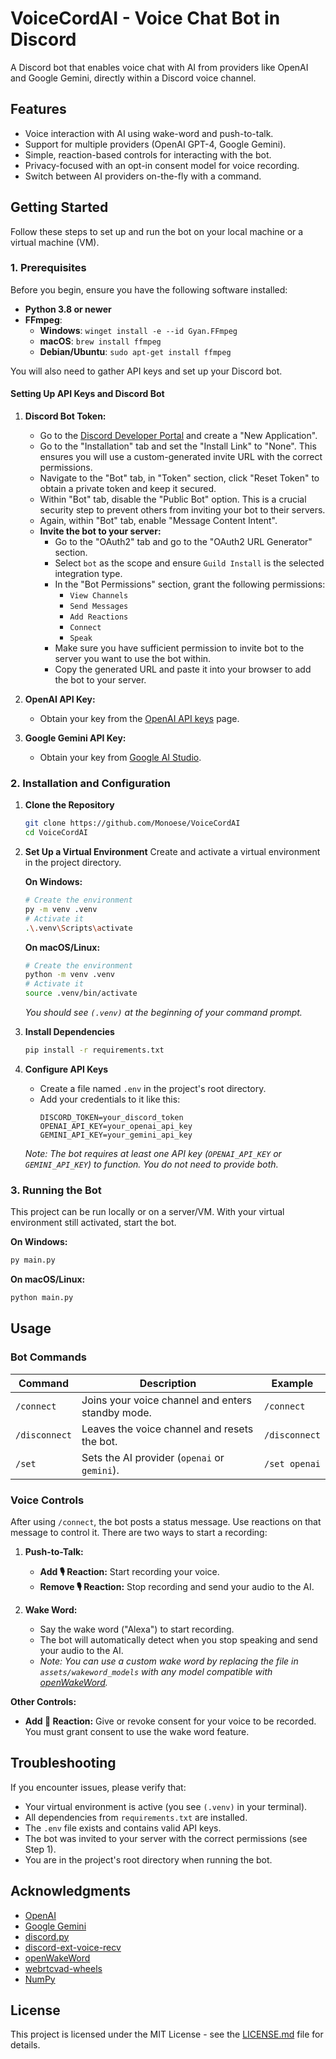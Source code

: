# VoiceCordAI - Voice Chat Bot in Discord

A Discord bot that enables voice chat with AI from providers like OpenAI and Google Gemini, directly within a Discord voice channel.

## Features

- Voice interaction with AI using wake-word and push-to-talk.
- Support for multiple providers (OpenAI GPT-4, Google Gemini).
- Simple, reaction-based controls for interacting with the bot.
- Privacy-focused with an opt-in consent model for voice recording.
- Switch between AI providers on-the-fly with a command.

## Getting Started

Follow these steps to set up and run the bot on your local machine or a virtual machine (VM).

### 1. Prerequisites

Before you begin, ensure you have the following software installed:

- **Python 3.8 or newer**
- **FFmpeg**:
  - **Windows**: `winget install -e --id Gyan.FFmpeg`
  - **macOS**: `brew install ffmpeg`
  - **Debian/Ubuntu**: `sudo apt-get install ffmpeg`

You will also need to gather API keys and set up your Discord bot.

#### Setting Up API Keys and Discord Bot

1.  **Discord Bot Token:**
    - Go to the [Discord Developer Portal](https://discord.com/developers/applications) and create a "New Application".
    - Go to the "Installation" tab and set the "Install Link" to "None". This ensures you will use a custom-generated invite URL with the correct permissions.
    - Navigate to the "Bot" tab, in "Token" section, click "Reset Token" to obtain a private token and keep it secured.
    - Within "Bot" tab, disable the "Public Bot" option. This is a crucial security step to prevent others from inviting your bot to their servers.
    - Again, within "Bot" tab, enable "Message Content Intent".
    - **Invite the bot to your server:** 
      - Go to the "OAuth2" tab and go to the "OAuth2 URL Generator" section.
      - Select `bot` as the scope and ensure `Guild Install` is the selected integration type.
      - In the "Bot Permissions" section, grant the following permissions:
        - `View Channels`
        - `Send Messages`
        - `Add Reactions`
        - `Connect`
        - `Speak`
      - Make sure you have sufficient permission to invite bot to the server you want to use the bot within.
      - Copy the generated URL and paste it into your browser to add the bot to your server.

2.  **OpenAI API Key:**
    - Obtain your key from the [OpenAI API keys](https://platform.openai.com/api-keys) page.

3.  **Google Gemini API Key:**
    - Obtain your key from [Google AI Studio](https://aistudio.google.com/app/apikey).

### 2. Installation and Configuration

1.  **Clone the Repository**
    ```bash
    git clone https://github.com/Monoese/VoiceCordAI
    cd VoiceCordAI
    ```

2.  **Set Up a Virtual Environment**
    Create and activate a virtual environment in the project directory.

    **On Windows:**
    ```bash
    # Create the environment
    py -m venv .venv
    # Activate it
    .\.venv\Scripts\activate
    ```

    **On macOS/Linux:**
    ```bash
    # Create the environment
    python -m venv .venv
    # Activate it
    source .venv/bin/activate
    ```
    *You should see `(.venv)` at the beginning of your command prompt.*

3.  **Install Dependencies**
    ```bash
    pip install -r requirements.txt
    ```

4.  **Configure API Keys**
    - Create a file named `.env` in the project's root directory.
    - Add your credentials to it like this:
      ```
      DISCORD_TOKEN=your_discord_token
      OPENAI_API_KEY=your_openai_api_key
      GEMINI_API_KEY=your_gemini_api_key
      ```
    *Note: The bot requires at least one API key (`OPENAI_API_KEY` or `GEMINI_API_KEY`) to function. You do not need to provide both.*

### 3. Running the Bot

This project can be run locally or on a server/VM. With your virtual environment still activated, start the bot.

**On Windows:**
```bash
py main.py
```

**On macOS/Linux:**
```bash
python main.py
```

## Usage

### Bot Commands

| Command | Description | Example |
|---|---|---|
| `/connect` | Joins your voice channel and enters standby mode. | `/connect` |
| `/disconnect` | Leaves the voice channel and resets the bot. | `/disconnect` |
| `/set` | Sets the AI provider (`openai` or `gemini`). | `/set openai` |

### Voice Controls

After using `/connect`, the bot posts a status message. Use reactions on that message to control it. There are two ways to start a recording:

1.  **Push-to-Talk:**
    - **Add 🎙️ Reaction:** Start recording your voice.
    - **Remove 🎙️ Reaction:** Stop recording and send your audio to the AI.

2.  **Wake Word:**
    - Say the wake word ("Alexa") to start recording.
    - The bot will automatically detect when you stop speaking and send your audio to the AI.
    - *Note: You can use a custom wake word by replacing the file in `assets/wakeword_models` with any model compatible with [openWakeWord](https://github.com/dscripka/openWakeWord).*

**Other Controls:**
- **Add 🙏 Reaction:** Give or revoke consent for your voice to be recorded. You must grant consent to use the wake word feature.

## Troubleshooting

If you encounter issues, please verify that:
- Your virtual environment is active (you see `(.venv)` in your terminal).
- All dependencies from `requirements.txt` are installed.
- The `.env` file exists and contains valid API keys.
- The bot was invited to your server with the correct permissions (see Step 1).
- You are in the project's root directory when running the bot.

## Acknowledgments

- [OpenAI](https://openai.com/)
- [Google Gemini](https://ai.google.dev/)
- [discord.py](https://github.com/Rapptz/discord.py)
- [discord-ext-voice-recv](https://github.com/imayhaveborkedit/discord-ext-voice-recv)
- [openWakeWord](https://github.com/dscripka/openWakeWord)
- [webrtcvad-wheels](https://github.com/wiseman/py-webrtcvad-wheels)
- [NumPy](https://numpy.org/)

## License

This project is licensed under the MIT License - see the [LICENSE.md](LICENSE.md) file for details.
